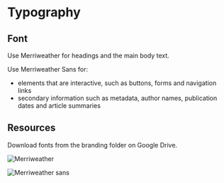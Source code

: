 # Typography

## Font
Use Merriweather for headings and the main body text.

Use Merriweather Sans for:

- elements that are interactive, such as buttons, forms and navigation links
- secondary information such as metadata, author names, publication dates and article summaries

## Resources
Download fonts from the branding folder on Google Drive.


![Merriweather](https://user-images.githubusercontent.com/15365576/156890316-a1ef11e3-3ca6-4959-81f3-52b332c4a14f.png)

![Merriweather sans](https://user-images.githubusercontent.com/15365576/156890335-548b045c-d849-4bc6-b4a1-de06f5f35ef2.png)
